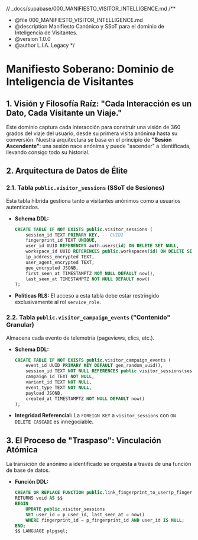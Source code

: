 // \_docs/supabase/000_MANIFIESTO_VISITOR_INTELLIGENCE.md
/\*\*

- @file 000_MANIFIESTO_VISITOR_INTELLIGENCE.md
- @description Manifiesto Canónico y SSoT para el dominio de Inteligencia de Visitantes.
- @version 1.0.0
- @author L.I.A. Legacy
  \*/

# Manifiesto Soberano: Dominio de Inteligencia de Visitantes

## 1. Visión y Filosofía Raíz: "Cada Interacción es un Dato, Cada Visitante un Viaje."

Este dominio captura cada interacción para construir una visión de 360 grados del viaje del usuario, desde su primera visita anónima hasta su conversión. Nuestra arquitectura se basa en el principio de **"Sesión Ascendente"**: una sesión nace anónima y puede "ascender" a identificada, llevando consigo todo su historial.

## 2. Arquitectura de Datos de Élite

### 2.1. Tabla `public.visitor_sessions` (SSoT de Sesiones)

Esta tabla híbrida gestiona tanto a visitantes anónimos como a usuarios autenticados.

- **Schema DDL:**
  ```sql
  CREATE TABLE IF NOT EXISTS public.visitor_sessions (
      session_id TEXT PRIMARY KEY, -- CUID2
      fingerprint_id TEXT UNIQUE,
      user_id UUID REFERENCES auth.users(id) ON DELETE SET NULL,
      workspace_id UUID REFERENCES public.workspaces(id) ON DELETE SET NULL,
      ip_address_encrypted TEXT,
      user_agent_encrypted TEXT,
      geo_encrypted JSONB,
      first_seen_at TIMESTAMPTZ NOT NULL DEFAULT now(),
      last_seen_at TIMESTAMPTZ NOT NULL DEFAULT now()
  );
  ```
- **Políticas RLS:** El acceso a esta tabla debe estar restringido exclusivamente al rol `service_role`.

### 2.2. Tabla `public.visitor_campaign_events` ("Contenido" Granular)

Almacena cada evento de telemetría (pageviews, clics, etc.).

- **Schema DDL:**
  ```sql
  CREATE TABLE IF NOT EXISTS public.visitor_campaign_events (
      event_id UUID PRIMARY KEY DEFAULT gen_random_uuid(),
      session_id TEXT NOT NULL REFERENCES public.visitor_sessions(session_id) ON DELETE CASCADE,
      campaign_id TEXT NOT NULL,
      variant_id TEXT NOT NULL,
      event_type TEXT NOT NULL,
      payload JSONB,
      created_at TIMESTAMPTZ NOT NULL DEFAULT now()
  );
  ```
- **Integridad Referencial:** La `FOREIGN KEY` a `visitor_sessions` con `ON DELETE CASCADE` es innegociable.

## 3. El Proceso de "Traspaso": Vinculación Atómica

La transición de anónimo a identificado se orquesta a través de una función de base de datos.

- **Función DDL:**
  ```sql
  CREATE OR REPLACE FUNCTION public.link_fingerprint_to_user(p_fingerprint_id TEXT, p_user_id UUID)
  RETURNS void AS $$
  BEGIN
      UPDATE public.visitor_sessions
      SET user_id = p_user_id, last_seen_at = now()
      WHERE fingerprint_id = p_fingerprint_id AND user_id IS NULL;
  END;
  $$ LANGUAGE plpgsql;
  ```
